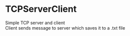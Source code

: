 # TCPServerClient
Simple TCP server and client <br />
Client sends message to server which saves it to a .txt file
